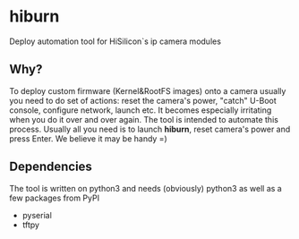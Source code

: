 # hiburn
Deploy automation tool for HiSilicon`s ip camera modules

## Why?
To deploy custom firmware (Kernel&RootFS images) onto a camera usually you need to do set of
actions: reset the camera's power, "catch" U-Boot console, configure network, launch  etc.
It becomes especially irritating when you do it over and over again.
The tool is intended to automate this process. Usually all you need is to launch **hiburn**, reset camera's
power and press Enter. We believe it may be handy =)

## Dependencies
The tool is written on python3 and needs (obviously) python3 as well as a few packages from PyPI
* pyserial
* tftpy
